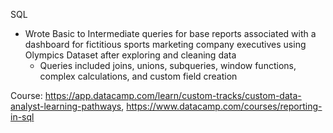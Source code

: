 SQL
* Wrote Basic to Intermediate queries for base reports associated with a dashboard for fictitious sports marketing company executives using Olympics Dataset after exploring and cleaning data
  *	  Queries included joins, unions, subqueries, window functions, complex calculations, and custom field creation

Course: https://app.datacamp.com/learn/custom-tracks/custom-data-analyst-learning-pathways, https://www.datacamp.com/courses/reporting-in-sql

